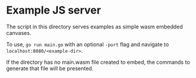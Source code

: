 # Example JS server

The script in this directory serves examples as simple wasm embedded canvases.

To use, `go run main.go` with an optional `-port` flag and navigate to `localhost:8080/<example-dir>`.

If the directory has no main.wasm file created to embed, the commands to generate that file will be presented.

